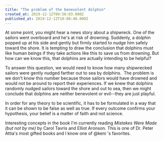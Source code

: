 ```yaml
---
title: "The problem of the benevolent dolphin"
created_at: 2019-12-12T09:56:03.000Z
published_at: 2019-12-12T10:08:48.000Z
---
```

At some point, you might hear a news story about a shipwreck. One of the sailors went overboard and he's at risk of drowning. Suddenly, a dolphin popped up at his side and gently but firmly started to nudge him safely toward the shore. It is tempting to draw the conclusion that dolphins must like human beings if they take actions like this to save us from drowning. But how can we know this, that dolphins are actually intending to be helpful?

To answer this question, we would need to know how many shipwrecked sailors were gently nudged farther out to sea by dolphins.  The problem is we don't know this number because those sailors would have drowned and would not be around to report their experiences. If we knew that dolphins randomly nudged sailors toward the shore and out to sea, then we might conclude that dolphins are neither benevolent or evil--they are just playful.

In order for any theory to be scientific, it has to be formulated in a way that it can be shown to be false as well as true. If every outcome confirms your hypothesis, your belief is a matter of faith and not science. 

Interesting concepts in the book I'm currently reading _Mistakes Were Made (but not by me)_ by Carol Tavris and Elliot Aronson. This is one of Dr. Peter Attia's most gifted books and I know one of @keni 's favorites.
